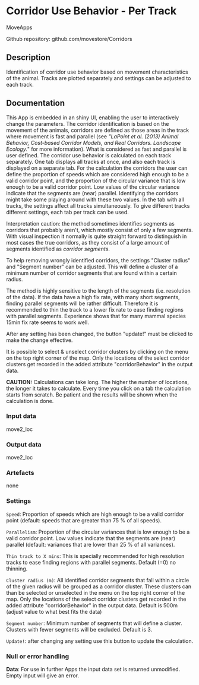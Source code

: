 # Corridor Use Behavior - Per Track

MoveApps

Github repository: github.com/movestore/Corridors

## Description
Identification of corridor use behavior based on movement characteristics of the animal. Tracks are plotted separately and settings can be adjusted to each track.

## Documentation
This App is embedded in an shiny UI, enabling the user to interactively change the parameters. The corridor identification is based on the movement of the animals, corridors are defined as those areas in the track where movement is fast and parallel (see *"LaPoint et al. (2013) Animal Behavior, Cost-based Corridor Models, and Real Corridors. Landscape Ecology.*" for more information). What is considered as fast and parallel is user defined.
The corridor use behavior is calculated on each track separately. One tab displays all tracks at once, and also each track is displayed on a separate tab. For the calculation the corridors the user can define the proportion of speeds which are considered high enough to be a valid corridor point, and the proportion of the circular variance that is low enough to be a valid corridor point. Low values of the circular variance indicate that the segments are (near) parallel. Identifying the corridors might take some playing around with these two values. In the tab with all tracks, the settings affect all tracks simultaneously. To give different tracks different settings, each tab per track can be used.

Interpretation caution: the method sometimes identifies segments as corridors that probably aren't, which mostly consist of only a few segments. With visual inspection it normally is quite straight forward to distinguish in most cases the true corridors, as they consist of a large amount of segments identified as *corridor segments*. 

To help removing wrongly identified corridors, the settings "Cluster radius" and "Segment number" can be adjusted. This will define a cluster of a minimum number of corridor segments that are found within a certain radius.

The method is highly sensitive to the length of the segments (i.e. resolution of the data). If the data have a high fix rate, with many short segments, finding parallel segments will be rather difficult. Therefore it is recommended to thin the track to a lower fix rate to ease finding regions with parallel segments. Experience shows that for many mammal species 15min fix rate seems to work well.

After any setting has been changed, the button "update!" must be clicked to make the change effective.

It is possible to select & unselect corridor clusters by clicking on the menu on the top right corner of the map. Only the locations of the select corridor clusters get recorded in the added attribute "corridorBehavior" in the output data.

**CAUTION:** Calculations can take long. The higher the number of locations, the longer it takes to calculate. Every time you click on a tab the calculation starts from scratch. Be patient and the results will be shown when the calculation is done.


### Input data
move2_loc

### Output data
move2_loc

### Artefacts
none

### Settings
`Speed`: Proportion of speeds which are high enough to be a valid corridor point (default: speeds that are greater than 75 % of all speeds).

`Parallelism`: Proportion of the circular variances that is low enough to be a valid corridor point. Low values indicate that the segments are (near) parallel (default: variances that are lower than 25 % of all variances).

`Thin track to X mins`: This is specially recommended for high resolution tracks to ease finding regions with parallel segments. Default (=0) no thinning.

`Cluster radius (m)`: All identified corridor segments that fall within a circle of the given radius will be grouped as a corridor cluster. These clusters can than be selected or unselected in the menu on the top right corner of the map. Only the locations of the select corridor clusters get recorded in the added attribute "corridorBehavior" in the output data. Default is 500m (adjust value to what best fits the data)

`Segment number`: Minimum number of segments that will define a cluster. Clusters with fewer segments will be excluded. Default is 3.

`Update!`: after changing any setting use this button to update the calculation.

### Null or error handling
**Data**: For use in further Apps the input data set is returned unmodified. Empty input will give an error.
